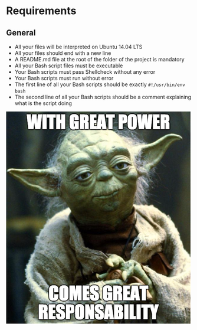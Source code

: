 # Requirements

## General
- All your files will be interpreted on Ubuntu 14.04 LTS
- All your files should end with a new line
- A README.md file at the root of the folder of the project is mandatory
- All your Bash script files must be executable
- Your Bash scripts must pass Shellcheck without any error
- Your Bash scripts must run without error
- The first line of all your Bash scripts should be exactly `#!/usr/bin/env bash`
- The second line of all your Bash scripts should be a comment explaining what is the script doing


![image](https://github.com/Onielcares/alx-system_engineering-devops/blob/main/0x12-web_stack_debugging_2/Web%20Stacking%20Debugging%202%20Image.png)